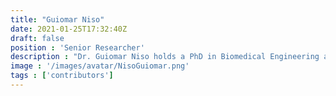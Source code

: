 ```yaml
---
title: "Guiomar Niso"
date: 2021-01-25T17:32:40Z
draft: false
position : 'Senior Researcher'
description : "Dr. Guiomar Niso holds a PhD in Biomedical Engineering at the Universidad Politécnica de Madrid and was a Postdoctoral Researcher at the Montreal Neurological Institute, McGill University and Indiana University. Dr. Niso's research uses neuroimaging to study healthy and diseased brain states, she is interested in understanding brain dynamics and its underlying mechanisms using electrophysiology. Dr. Niso has contributed to multiple open science initiatives: data repositories such as Open MEG Archives, open software such as brainlife.io, Brainstorm, and Hermes and open standards (the Brain Imaging Data Structure: BIDS). Dr. Niso chairs the BIDS Steering Group."
image : '/images/avatar/NisoGuiomar.png'
tags : ['contributors']
---
```

